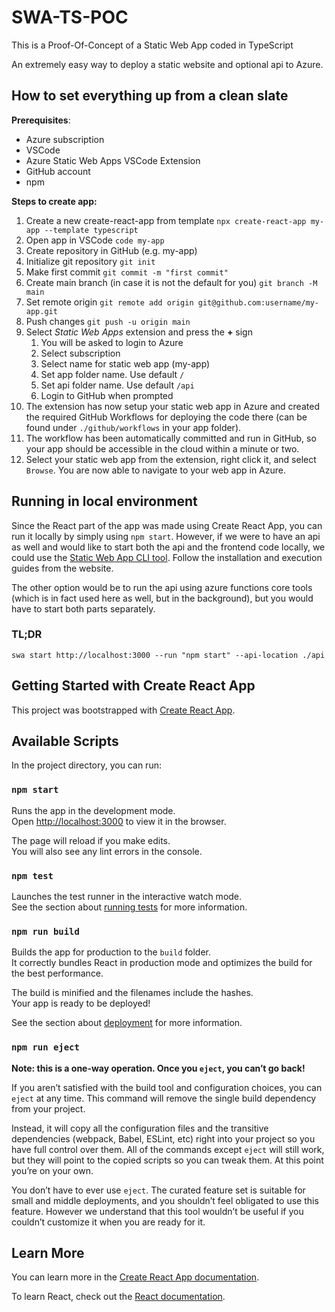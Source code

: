 # SWA-TS-POC

This is a Proof-Of-Concept of a Static Web App coded in TypeScript

An extremely easy way to deploy a static website and optional api to Azure.

## How to set everything up from a clean slate

**Prerequisites**:
- Azure subscription
- VSCode
- Azure Static Web Apps VSCode Extension
- GitHub account
- npm

**Steps to create app:**

1. Create a new create-react-app from template `npx create-react-app my-app --template typescript`
2. Open app in VSCode `code my-app`
3. Create repository in GitHub (e.g. my-app)
4. Initialize git repository `git init`
5. Make first commit `git commit -m "first commit"`
6. Create main branch (in case it is not the default for you) `git branch -M main`
7. Set remote origin `git remote add origin git@github.com:username/my-app.git`
8. Push changes `git push -u origin main`
9. Select _Static Web Apps_ extension and press the **+** sign
    1. You will be asked to login to Azure
    2. Select subscription
    3. Select name for static web app (my-app)
    4. Set app folder name. Use default `/`
    5. Set api folder name. Use default `/api`
    6. Login to GitHub when prompted
10. The extension has now setup your static web app in Azure and created the required GitHub Workflows for deploying the code there (can be found under `./github/workflows` in your app folder).
11. The workflow has been automatically committed and run in GitHub, so your app should be accessible in the cloud within a minute or two.
12. Select your static web app from the extension, right click it, and select `Browse`. You are now able to navigate to your web app in Azure.

## Running in local environment

Since the React part of the app was made using Create React App, you can run it locally by simply using `npm start`. However, if we were to have an api as well and would like to start both the api and the frontend code locally, we could use the [Static Web App CLI tool](https://github.com/Azure/static-web-apps-cli). Follow the installation and execution guides from the website.

The other option would be to run the api using azure functions core tools (which is in fact used here as well, but in the background), but you would have to start both parts separately.

### TL;DR

`swa start http://localhost:3000 --run "npm start" --api-location ./api`

## Getting Started with Create React App

This project was bootstrapped with [Create React App](https://github.com/facebook/create-react-app).

## Available Scripts

In the project directory, you can run:

### `npm start`

Runs the app in the development mode.\
Open [http://localhost:3000](http://localhost:3000) to view it in the browser.

The page will reload if you make edits.\
You will also see any lint errors in the console.

### `npm test`

Launches the test runner in the interactive watch mode.\
See the section about [running tests](https://facebook.github.io/create-react-app/docs/running-tests) for more information.

### `npm run build`

Builds the app for production to the `build` folder.\
It correctly bundles React in production mode and optimizes the build for the best performance.

The build is minified and the filenames include the hashes.\
Your app is ready to be deployed!

See the section about [deployment](https://facebook.github.io/create-react-app/docs/deployment) for more information.

### `npm run eject`

**Note: this is a one-way operation. Once you `eject`, you can’t go back!**

If you aren’t satisfied with the build tool and configuration choices, you can `eject` at any time. This command will remove the single build dependency from your project.

Instead, it will copy all the configuration files and the transitive dependencies (webpack, Babel, ESLint, etc) right into your project so you have full control over them. All of the commands except `eject` will still work, but they will point to the copied scripts so you can tweak them. At this point you’re on your own.

You don’t have to ever use `eject`. The curated feature set is suitable for small and middle deployments, and you shouldn’t feel obligated to use this feature. However we understand that this tool wouldn’t be useful if you couldn’t customize it when you are ready for it.

## Learn More

You can learn more in the [Create React App documentation](https://facebook.github.io/create-react-app/docs/getting-started).

To learn React, check out the [React documentation](https://reactjs.org/).

